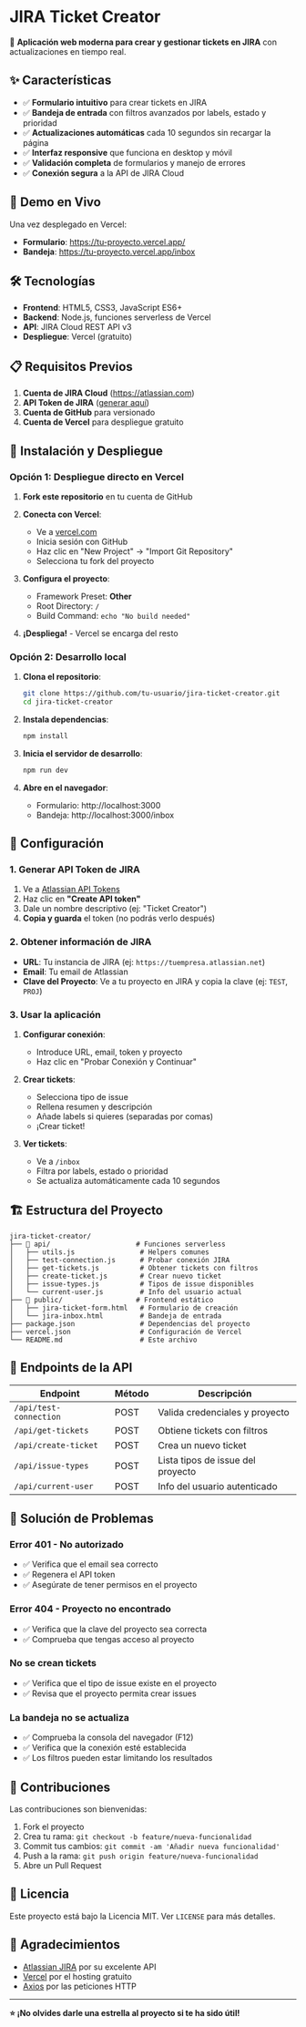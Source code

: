 # JIRA Ticket Creator

🎫 **Aplicación web moderna para crear y gestionar tickets en JIRA** con actualizaciones en tiempo real.

## ✨ Características

- ✅ **Formulario intuitivo** para crear tickets en JIRA
- ✅ **Bandeja de entrada** con filtros avanzados por labels, estado y prioridad
- ✅ **Actualizaciones automáticas** cada 10 segundos sin recargar la página
- ✅ **Interfaz responsive** que funciona en desktop y móvil
- ✅ **Validación completa** de formularios y manejo de errores
- ✅ **Conexión segura** a la API de JIRA Cloud

## 🚀 Demo en Vivo

Una vez desplegado en Vercel:
- **Formulario**: https://tu-proyecto.vercel.app/
- **Bandeja**: https://tu-proyecto.vercel.app/inbox

## 🛠️ Tecnologías

- **Frontend**: HTML5, CSS3, JavaScript ES6+
- **Backend**: Node.js, funciones serverless de Vercel
- **API**: JIRA Cloud REST API v3
- **Despliegue**: Vercel (gratuito)

## 📋 Requisitos Previos

1. **Cuenta de JIRA Cloud** (https://atlassian.com)
2. **API Token de JIRA** ([generar aquí](https://id.atlassian.com/manage-profile/security/api-tokens))
3. **Cuenta de GitHub** para versionado
4. **Cuenta de Vercel** para despliegue gratuito

## 🚀 Instalación y Despliegue

### Opción 1: Despliegue directo en Vercel

1. **Fork este repositorio** en tu cuenta de GitHub

2. **Conecta con Vercel**:
   - Ve a [vercel.com](https://vercel.com)
   - Inicia sesión con GitHub
   - Haz clic en "New Project" → "Import Git Repository"
   - Selecciona tu fork del proyecto

3. **Configura el proyecto**:
   - Framework Preset: **Other**
   - Root Directory: `/`
   - Build Command: `echo "No build needed"`

4. **¡Despliega!** - Vercel se encarga del resto

### Opción 2: Desarrollo local

1. **Clona el repositorio**:
   ```bash
   git clone https://github.com/tu-usuario/jira-ticket-creator.git
   cd jira-ticket-creator
   ```

2. **Instala dependencias**:
   ```bash
   npm install
   ```

3. **Inicia el servidor de desarrollo**:
   ```bash
   npm run dev
   ```

4. **Abre en el navegador**:
   - Formulario: http://localhost:3000
   - Bandeja: http://localhost:3000/inbox

## 🔧 Configuración

### 1. Generar API Token de JIRA

1. Ve a [Atlassian API Tokens](https://id.atlassian.com/manage-profile/security/api-tokens)
2. Haz clic en **"Create API token"**
3. Dale un nombre descriptivo (ej: "Ticket Creator")
4. **Copia y guarda** el token (no podrás verlo después)

### 2. Obtener información de JIRA

- **URL**: Tu instancia de JIRA (ej: `https://tuempresa.atlassian.net`)
- **Email**: Tu email de Atlassian
- **Clave del Proyecto**: Ve a tu proyecto en JIRA y copia la clave (ej: `TEST`, `PROJ`)

### 3. Usar la aplicación

1. **Configurar conexión**:
   - Introduce URL, email, token y proyecto
   - Haz clic en "Probar Conexión y Continuar"

2. **Crear tickets**:
   - Selecciona tipo de issue
   - Rellena resumen y descripción
   - Añade labels si quieres (separadas por comas)
   - ¡Crear ticket!

3. **Ver tickets**:
   - Ve a `/inbox`
   - Filtra por labels, estado o prioridad
   - Se actualiza automáticamente cada 10 segundos

## 🏗️ Estructura del Proyecto

```
jira-ticket-creator/
├── 📁 api/                     # Funciones serverless
│   ├── utils.js                # Helpers comunes
│   ├── test-connection.js      # Probar conexión JIRA
│   ├── get-tickets.js          # Obtener tickets con filtros
│   ├── create-ticket.js        # Crear nuevo ticket
│   ├── issue-types.js          # Tipos de issue disponibles
│   └── current-user.js         # Info del usuario actual
├── 📁 public/                  # Frontend estático
│   ├── jira-ticket-form.html   # Formulario de creación
│   └── jira-inbox.html         # Bandeja de entrada
├── package.json                # Dependencias del proyecto
├── vercel.json                 # Configuración de Vercel
└── README.md                   # Este archivo
```

## 🔗 Endpoints de la API

| Endpoint | Método | Descripción |
|----------|--------|-------------|
| `/api/test-connection` | POST | Valida credenciales y proyecto |
| `/api/get-tickets` | POST | Obtiene tickets con filtros |
| `/api/create-ticket` | POST | Crea un nuevo ticket |
| `/api/issue-types` | POST | Lista tipos de issue del proyecto |
| `/api/current-user` | POST | Info del usuario autenticado |

## 🐛 Solución de Problemas

### Error 401 - No autorizado
- ✅ Verifica que el email sea correcto
- ✅ Regenera el API token
- ✅ Asegúrate de tener permisos en el proyecto

### Error 404 - Proyecto no encontrado
- ✅ Verifica que la clave del proyecto sea correcta
- ✅ Comprueba que tengas acceso al proyecto

### No se crean tickets
- ✅ Verifica que el tipo de issue existe en el proyecto
- ✅ Revisa que el proyecto permita crear issues

### La bandeja no se actualiza
- ✅ Comprueba la consola del navegador (F12)
- ✅ Verifica que la conexión esté establecida
- ✅ Los filtros pueden estar limitando los resultados

## 🤝 Contribuciones

Las contribuciones son bienvenidas:

1. Fork el proyecto
2. Crea tu rama: `git checkout -b feature/nueva-funcionalidad`
3. Commit tus cambios: `git commit -am 'Añadir nueva funcionalidad'`
4. Push a la rama: `git push origin feature/nueva-funcionalidad`
5. Abre un Pull Request

## 📄 Licencia

Este proyecto está bajo la Licencia MIT. Ver `LICENSE` para más detalles.

## 🙏 Agradecimientos

- [Atlassian JIRA](https://www.atlassian.com/software/jira) por su excelente API
- [Vercel](https://vercel.com) por el hosting gratuito
- [Axios](https://axios-http.com) por las peticiones HTTP

---

**⭐ ¡No olvides darle una estrella al proyecto si te ha sido útil!**

